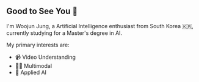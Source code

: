 ## Good to See You 👋

I'm Woojun Jung, a Artificial Intelligence enthusiast from South Korea 🇰🇷, currently studying for a Master's degree in AI.

My primary interests are:
- 📹 Video Understanding
- 👯‍♂️ Multimodal
- 👷 Applied AI 

   


<!--
**jungnerd/Jungnerd** is a ✨ _special_ ✨ repository because its `README.md` (this file) appears on your GitHub profile.

---
<img src="https://img.shields.io/badge/Python-3776AB?style=for-the-badge&logo=python&logoColor=white"/>  <img src="https://img.shields.io/badge/Jupyter-F37626?style=for-the-badge&logo=jupyter&logoColor=white"/> <img src="https://img.shields.io/badge/PyTorch-EE4C2C?style=for-the-badge&logo=pytorch&logoColor=white"/>  <img src="https://img.shields.io/badge/R-276DC3?style=for-the-badge&logo=R&logoColor=white"/>

Here are some ideas to get you started:

- 🔭 I’m currently working on ...
- 🌱 I’m currently learning ...
- 👯 I’m looking to collaborate on ...
- 🤔 I’m looking for help with ...
- 💬 Ask me about ...
- 📫 How to reach me: ...
- 😄 Pronouns: ...
- ⚡ Fun fact: ...
-->
